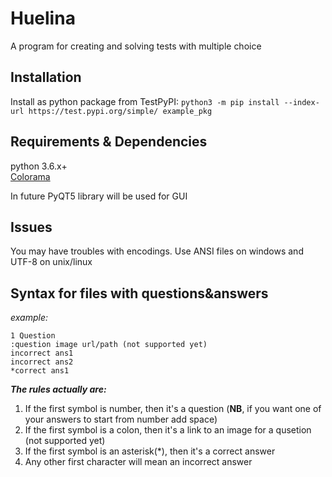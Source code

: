 # Huelina
A program for creating and solving tests with multiple choice

## Installation
Install as python package from TestPyPI:
```python3 -m pip install --index-url https://test.pypi.org/simple/ example_pkg```

## Requirements & Dependencies 
python 3.6.x+ <br />
[Colorama](https://pypi.org/project/colorama/)


In future PyQT5 library will be used for GUI

## Issues
You may have troubles with encodings. Use ANSI files on windows and UTF-8 on unix/linux


## Syntax for files with questions&answers
*example:*
~~~
1 Question
:question image url/path (not supported yet)
incorrect ans1
incorrect ans2
*correct ans1
~~~
***The rules actually are:***
 1. If the first symbol is number, then it's a question (**NB**, if you want one of your answers to start from number add space)
 2. If the first symbol is a colon, then it's a link to an image for a qusetion (not supported yet)
 3. If the first symbol is an asterisk(*), then it's a correct answer
 4. Any other first character will mean an incorrect answer
 
